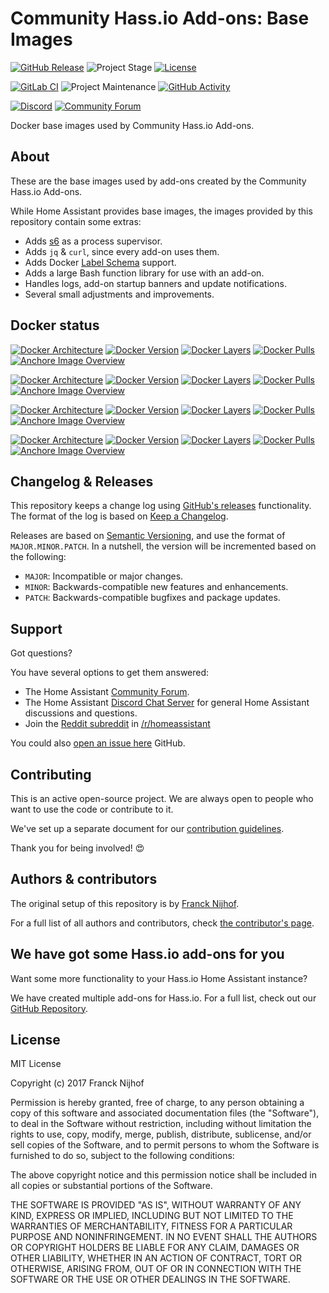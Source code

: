 # Community Hass.io Add-ons: Base Images

[![GitHub Release][releases-shield]][releases]
![Project Stage][project-stage-shield]
[![License][license-shield]](LICENSE.md)

[![GitLab CI][gitlabci-shield]][gitlabci]
![Project Maintenance][maintenance-shield]
[![GitHub Activity][commits-shield]][commits]

[![Discord][discord-shield]][discord]
[![Community Forum][forum-shield]][forum]

Docker base images used by Community Hass.io Add-ons.

## About

These are the base images used by add-ons created by the Community Hass.io
Add-ons.

While Home Assistant provides base images, the images provided by this
repository contain some extras:

- Adds [s6] as a process supervisor.
- Adds `jq` & `curl`, since every add-on uses them.
- Adds Docker [Label Schema][label-schema] support.
- Adds a large Bash function library for use with an add-on.
- Handles logs, add-on startup banners and update notifications.
- Several small adjustments and improvements.

## Docker status

[![Docker Architecture][armhf-arch-shield]][armhf-dockerhub]
[![Docker Version][armhf-version-shield]][armhf-microbadger]
[![Docker Layers][armhf-layers-shield]][armhf-microbadger]
[![Docker Pulls][armhf-pulls-shield]][armhf-dockerhub]
[![Anchore Image Overview][armhf-anchore-shield]][armhf-anchore]

[![Docker Architecture][aarch64-arch-shield]][aarch64-dockerhub]
[![Docker Version][aarch64-version-shield]][aarch64-microbadger]
[![Docker Layers][aarch64-layers-shield]][aarch64-microbadger]
[![Docker Pulls][aarch64-pulls-shield]][aarch64-dockerhub]
[![Anchore Image Overview][aarch64-anchore-shield]][aarch64-anchore]

[![Docker Architecture][amd64-arch-shield]][amd64-dockerhub]
[![Docker Version][amd64-version-shield]][amd64-microbadger]
[![Docker Layers][amd64-layers-shield]][amd64-microbadger]
[![Docker Pulls][amd64-pulls-shield]][amd64-dockerhub]
[![Anchore Image Overview][amd64-anchore-shield]][amd64-anchore]

[![Docker Architecture][i386-arch-shield]][i386-dockerhub]
[![Docker Version][i386-version-shield]][i386-microbadger]
[![Docker Layers][i386-layers-shield]][i386-microbadger]
[![Docker Pulls][i386-pulls-shield]][i386-dockerhub]
[![Anchore Image Overview][i386-anchore-shield]][i386-anchore]

## Changelog & Releases

This repository keeps a change log using [GitHub's releases][releases]
functionality. The format of the log is based on
[Keep a Changelog][keepchangelog].

Releases are based on [Semantic Versioning][semver], and use the format
of ``MAJOR.MINOR.PATCH``. In a nutshell, the version will be incremented
based on the following:

- ``MAJOR``: Incompatible or major changes.
- ``MINOR``: Backwards-compatible new features and enhancements.
- ``PATCH``: Backwards-compatible bugfixes and package updates.

## Support

Got questions?

You have several options to get them answered:

- The Home Assistant [Community Forum][forum].
- The Home Assistant [Discord Chat Server][discord] for general Home Assistant
  discussions and questions.
- Join the [Reddit subreddit][reddit] in [/r/homeassistant][reddit]

You could also [open an issue here][issue] GitHub.

## Contributing

This is an active open-source project. We are always open to people who want to
use the code or contribute to it.

We've set up a separate document for our
[contribution guidelines](CONTRIBUTING.md).

Thank you for being involved! :heart_eyes:

## Authors & contributors

The original setup of this repository is by [Franck Nijhof][frenck].

For a full list of all authors and contributors,
check [the contributor's page][contributors].

## We have got some Hass.io add-ons for you

Want some more functionality to your Hass.io Home Assistant instance?

We have created multiple add-ons for Hass.io. For a full list, check out
our [GitHub Repository][repository].

## License

MIT License

Copyright (c) 2017 Franck Nijhof

Permission is hereby granted, free of charge, to any person obtaining a copy
of this software and associated documentation files (the "Software"), to deal
in the Software without restriction, including without limitation the rights
to use, copy, modify, merge, publish, distribute, sublicense, and/or sell
copies of the Software, and to permit persons to whom the Software is
furnished to do so, subject to the following conditions:

The above copyright notice and this permission notice shall be included in all
copies or substantial portions of the Software.

THE SOFTWARE IS PROVIDED "AS IS", WITHOUT WARRANTY OF ANY KIND, EXPRESS OR
IMPLIED, INCLUDING BUT NOT LIMITED TO THE WARRANTIES OF MERCHANTABILITY,
FITNESS FOR A PARTICULAR PURPOSE AND NONINFRINGEMENT. IN NO EVENT SHALL THE
AUTHORS OR COPYRIGHT HOLDERS BE LIABLE FOR ANY CLAIM, DAMAGES OR OTHER
LIABILITY, WHETHER IN AN ACTION OF CONTRACT, TORT OR OTHERWISE, ARISING FROM,
OUT OF OR IN CONNECTION WITH THE SOFTWARE OR THE USE OR OTHER DEALINGS IN THE
SOFTWARE.

[aarch64-anchore-shield]: https://anchore.io/service/badges/image/cb97eb5c6d6112657e409a9c467e0207ccd3104b59ead4ff3e0c756a0aee1d47
[aarch64-anchore]: https://anchore.io/image/dockerhub/hassioaddons%2Fbase-aarch64%3Alatest
[aarch64-arch-shield]: https://img.shields.io/badge/architecture-aarch64-blue.svg
[aarch64-dockerhub]: https://hub.docker.com/r/hassioaddons/base-aarch64
[aarch64-layers-shield]: https://images.microbadger.com/badges/image/hassioaddons/base-aarch64.svg
[aarch64-microbadger]: https://microbadger.com/images/hassioaddons/base-aarch64
[aarch64-pulls-shield]: https://img.shields.io/docker/pulls/hassioaddons/base-aarch64.svg
[aarch64-version-shield]: https://images.microbadger.com/badges/version/hassioaddons/base-aarch64.svg
[amd64-anchore-shield]: https://anchore.io/service/badges/image/5f06917b27fd112a2b3539dcd7cb542ae50fa5967f2cfa254d8adc8ffeaea2a3
[amd64-anchore]: https://anchore.io/image/dockerhub/hassioaddons%2Fbase-amd64%3Alatest
[amd64-arch-shield]: https://img.shields.io/badge/architecture-amd64-blue.svg
[amd64-dockerhub]: https://hub.docker.com/r/hassioaddons/base-amd64
[amd64-layers-shield]: https://images.microbadger.com/badges/image/hassioaddons/base-amd64.svg
[amd64-microbadger]: https://microbadger.com/images/hassioaddons/base-amd64
[amd64-pulls-shield]: https://img.shields.io/docker/pulls/hassioaddons/base-amd64.svg
[amd64-version-shield]: https://images.microbadger.com/badges/version/hassioaddons/base-amd64.svg
[armhf-anchore-shield]: https://anchore.io/service/badges/image/5f06917b27fd112a2b3539dcd7cb542ae50fa5967f2cfa254d8adc8ffeaea2a3
[armhf-anchore]: https://anchore.io/image/dockerhub/hassioaddons%2Fbase-amd64%3Alatest
[armhf-arch-shield]: https://img.shields.io/badge/architecture-armhf-blue.svg
[armhf-dockerhub]: https://hub.docker.com/r/hassioaddons/base-armhf
[armhf-layers-shield]: https://images.microbadger.com/badges/image/hassioaddons/base-armhf.svg
[armhf-microbadger]: https://microbadger.com/images/hassioaddons/base-armhf
[armhf-pulls-shield]: https://img.shields.io/docker/pulls/hassioaddons/base-armhf.svg
[armhf-version-shield]: https://images.microbadger.com/badges/version/hassioaddons/base-armhf.svg
[commits-shield]: https://img.shields.io/github/commit-activity/y/hassio-addons/addon-base.svg
[commits]: https://github.com/hassio-addons/addon-base/commits/master
[contributors]: https://github.com/hassio-addons/addon-base/graphs/contributors
[discord-shield]: https://img.shields.io/discord/330944238910963714.svg
[discord]: https://discord.gg/c5DvZ4e
[forum-shield]: https://img.shields.io/badge/community-forum-brightgreen.svg
[forum]: https://community.home-assistant.io/?u=frenck
[frenck]: https://github.com/frenck
[gitlabci-shield]: https://gitlab.com/hassio-addons/addon-base/badges/master/pipeline.svg
[gitlabci]: https://gitlab.com/hassio-addons/addon-base/pipelines
[i386-anchore-shield]: https://anchore.io/service/badges/image/e84714210ab906e08ccc79c951cd8823996c8003dabcc86e18effb9f6d47ed0a
[i386-anchore]: https://anchore.io/image/dockerhub/hassioaddons%2Fbase-i386%3Alatest
[i386-arch-shield]: https://img.shields.io/badge/architecture-i386-blue.svg
[i386-dockerhub]: https://hub.docker.com/r/hassioaddons/base-i386
[i386-layers-shield]: https://images.microbadger.com/badges/image/hassioaddons/base-i386.svg
[i386-microbadger]: https://microbadger.com/images/hassioaddons/base-i386
[i386-pulls-shield]: https://img.shields.io/docker/pulls/hassioaddons/base-i386.svg
[i386-version-shield]: https://images.microbadger.com/badges/version/hassioaddons/base-i386.svg
[issue]: https://github.com/hassio-addons/addon-base/issues
[keepchangelog]: http://keepachangelog.com/en/1.0.0/
[label-schema]: http://label-schema.org/
[license-shield]: https://img.shields.io/github/license/hassio-addons/addon-base.svg
[maintenance-shield]: https://img.shields.io/maintenance/yes/2018.svg
[project-stage-shield]: https://img.shields.io/badge/Project%20Stage-Production%20Ready-brightgreen.svg
[reddit]: https://reddit.com/r/homeassistant
[releases-shield]: https://img.shields.io/github/release/hassio-addons/addon-base.svg
[releases]: https://github.com/hassio-addons/addon-base/releases
[repository]: https://github.com/hassio-addons/repository
[s6]: http://skarnet.org/software/s6/overview.html
[semver]: http://semver.org/spec/v2.0.0.html